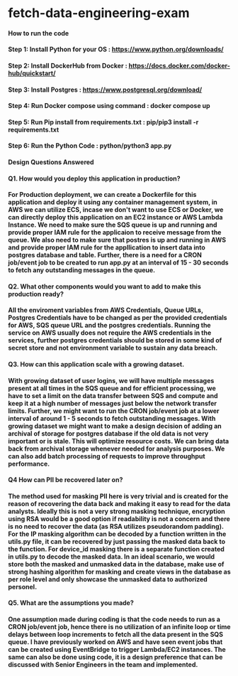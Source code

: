 # fetch-data-engineering-exam
 
#### How to run the code
#### Step 1: Install Python for your OS : https://www.python.org/downloads/
#### Step 2: Install DockerHub from Docker : https://docs.docker.com/docker-hub/quickstart/
#### Step 3: Install Postgres : https://www.postgresql.org/download/
#### Step 4: Run Docker compose using command : docker compose up
#### Step 5: Run Pip install from requirements.txt : pip/pip3 install -r requirements.txt
#### Step 6: Run the Python Code : python/python3 app.py

#### Design Questions Answered
#### Q1. How would you deploy this application in production?
#### For Production deployment, we can create a Dockerfile for this application and deploy it using any container management system, in AWS we can utilize ECS, incase we don't want to use ECS or Docker, we can directly deploy this application on an EC2 instance or AWS Lambda Instance. We need to make sure the SQS queue is up and running and provide proper IAM rule for the applicaion to receive message from the queue. We also need to make sure that postres is up and running in AWS and provide proper IAM rule for the appllication to insert data into postgres database and table. Further, there is a need for a CRON job/event job to be created to run app.py at an interval of 15 - 30 seconds to fetch any outstanding messages in the queue.

#### Q2. What other components would you want to add to make this production ready?
#### All the enviroment variables from AWS Credentials, Queue URLs, Postgres Credentials have to be changed as per the provided credentials for AWS, SQS queue URL and the postgres credentials. Running the service on AWS usually does not require the AWS credentials in the services, further postgres credentials should be stored in some kind of secret store and not environment variable to sustain any data breach. 

#### Q3. How can this application scale with a growing dataset.
#### With growing dataset of user logins, we will have multiple messages present at all times in the SQS queue and for efficient processing, we have to set a limit on the data transfer between SQS and compute and keep it at a high number of messages just below the network transfer limits. Further, we might want to run the CRON job/event job at a lower interval of around 1 - 5 seconds to fetch outstanding messages. With growing dataset we might want to make a design decision of adding an archival of storage for postgres database if the old data is not very important or is stale. This will optimize resource costs. We can bring data back from archival storage whenever needed for analysis purposes. We can also add batch processing of requests to improve throughput performance.

#### Q4 How can PII be recovered later on?
#### The method used for masking PII here is very trivial and is created for the reason of recovering the data back and making it easy to read for the data analysts. Ideally this is not a very strong masking technique, encryption using RSA would be a good option if readability is not a concern and there is no need to recover the data (as RSA utilizes pseudorandom padding). For the IP masking algorithm can be decoded by a function written in the utils.py file, it can be recovered by just passing the masked data back to the function. For device_id masking there is a separate function created in utils.py to decode the masked data. In an ideal scenario, we would store both the masked and unmasked data in the database, make use of strong hashing algorithm for masking and create views in the database as per role level and only showcase the unmasked data to authorized personel.

#### Q5. What are the assumptions you made?
#### One assumption made during coding is that the code needs to run as a CRON job/event job, hence there is no utilization of an infinite loop or time delays between loop increments to fetch all the data present in the SQS queue. I have previously worked on AWS and have seen event jobs that can be created using EventBridge to trigger Lambda/EC2 instances. The same can also be done using code, it is a design preference that can be discussed with Senior Engineers in the team and implemented.
